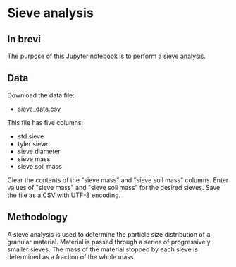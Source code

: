 # Sieve analysis

## In brevi

The purpose of this Jupyter notebook is to perform a sieve analysis.

## Data

Download the data file:

- [sieve_data.csv](https://drive.google.com/open?id=1QuhQmVAnxEakP879FnAt-GD0ElpuT49M)

This file has five columns:

- std sieve
- tyler sieve
- sieve diameter
- sieve mass
- sieve soil mass

Clear the contents of the "sieve mass" and "sieve soil mass" columns. Enter values of "sieve mass" and "sieve soil mass" for the desired sieves. Save the file as a CSV with UTF-8 encoding.

## Methodology

A sieve analysis is used to determine the particle size distribution of a granular material. Material is passed through a series of progressively smaller sieves. The mass of the material stopped by each sieve is determined as a fraction of the whole mass.
